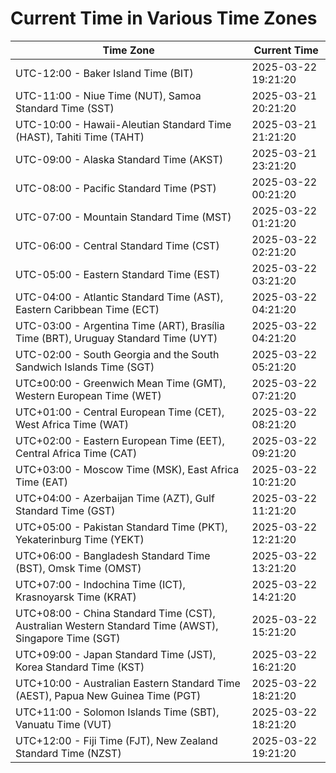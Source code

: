 # Current Time in Various Time Zones

| Time Zone | Current Time |
|-----------|--------------|
| UTC-12:00 - Baker Island Time (BIT) | 2025-03-22 19:21:20 |
| UTC-11:00 - Niue Time (NUT), Samoa Standard Time (SST) | 2025-03-21 20:21:20 |
| UTC-10:00 - Hawaii-Aleutian Standard Time (HAST), Tahiti Time (TAHT) | 2025-03-21 21:21:20 |
| UTC-09:00 - Alaska Standard Time (AKST) | 2025-03-21 23:21:20 |
| UTC-08:00 - Pacific Standard Time (PST) | 2025-03-22 00:21:20 |
| UTC-07:00 - Mountain Standard Time (MST) | 2025-03-22 01:21:20 |
| UTC-06:00 - Central Standard Time (CST) | 2025-03-22 02:21:20 |
| UTC-05:00 - Eastern Standard Time (EST) | 2025-03-22 03:21:20 |
| UTC-04:00 - Atlantic Standard Time (AST), Eastern Caribbean Time (ECT) | 2025-03-22 04:21:20 |
| UTC-03:00 - Argentina Time (ART), Brasília Time (BRT), Uruguay Standard Time (UYT) | 2025-03-22 04:21:20 |
| UTC-02:00 - South Georgia and the South Sandwich Islands Time (SGT) | 2025-03-22 05:21:20 |
| UTC±00:00 - Greenwich Mean Time (GMT), Western European Time (WET) | 2025-03-22 07:21:20 |
| UTC+01:00 - Central European Time (CET), West Africa Time (WAT) | 2025-03-22 08:21:20 |
| UTC+02:00 - Eastern European Time (EET), Central Africa Time (CAT) | 2025-03-22 09:21:20 |
| UTC+03:00 - Moscow Time (MSK), East Africa Time (EAT) | 2025-03-22 10:21:20 |
| UTC+04:00 - Azerbaijan Time (AZT), Gulf Standard Time (GST) | 2025-03-22 11:21:20 |
| UTC+05:00 - Pakistan Standard Time (PKT), Yekaterinburg Time (YEKT) | 2025-03-22 12:21:20 |
| UTC+06:00 - Bangladesh Standard Time (BST), Omsk Time (OMST) | 2025-03-22 13:21:20 |
| UTC+07:00 - Indochina Time (ICT), Krasnoyarsk Time (KRAT) | 2025-03-22 14:21:20 |
| UTC+08:00 - China Standard Time (CST), Australian Western Standard Time (AWST), Singapore Time (SGT) | 2025-03-22 15:21:20 |
| UTC+09:00 - Japan Standard Time (JST), Korea Standard Time (KST) | 2025-03-22 16:21:20 |
| UTC+10:00 - Australian Eastern Standard Time (AEST), Papua New Guinea Time (PGT) | 2025-03-22 18:21:20 |
| UTC+11:00 - Solomon Islands Time (SBT), Vanuatu Time (VUT) | 2025-03-22 18:21:20 |
| UTC+12:00 - Fiji Time (FJT), New Zealand Standard Time (NZST) | 2025-03-22 19:21:20 |
